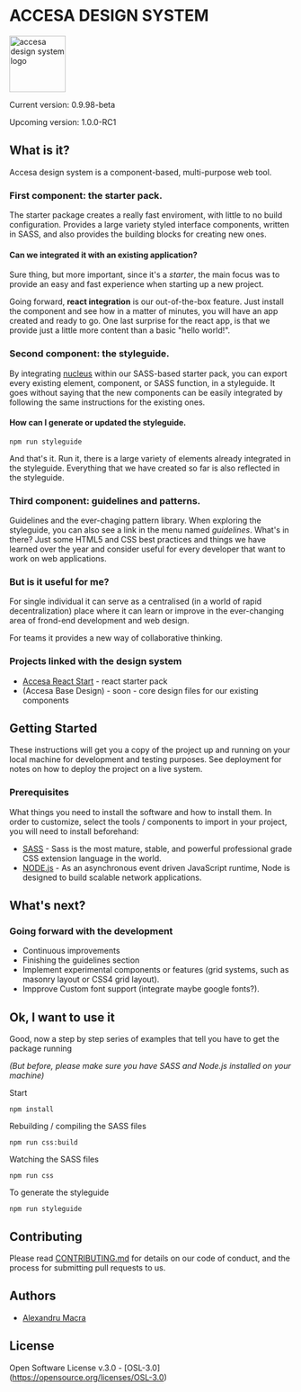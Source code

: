 # ACCESA DESIGN SYSTEM

<img align="center" alt="accesa design system logo" src="https://cdn.rawgit.com/alex-macra/accesa-design-system/dev/styleguide/img/logo.png" width="100">

Current version: 0.9.98-beta

Upcoming version: 1.0.0-RC1

## What is it?

Accesa design system is a component-based, multi-purpose web tool.

### First component: the starter pack.
The starter package creates a really fast enviroment, with little to no build configuration.
Provides a large variety styled interface components, written in SASS, and also provides the building blocks for creating new ones.

#### Can we integrated it with an existing application?
Sure thing, but more important, since it's a *starter*, the main focus was to provide an easy and fast experience when starting up a new project.

Going forward, **react integration** is our out-of-the-box feature. Just install the component and see how in a matter of minutes, you will have an app created and ready to go. 
One last surprise for the react app, is that we provide just a little more content than a basic "hello world!".

### Second component: the styleguide.
By integrating [nucleus](https://github.com/holidaypirates/nucleus) within our SASS-based starter pack, you can export every existing element, component, or SASS function, in a styleguide. It goes without saying that the new components can be easily integrated by following the same instructions for the existing ones.

#### How can I generate or updated the styleguide.

```
npm run styleguide
```
And that's it. Run it, there is a large variety of elements already integrated in the styleguide. Everything that we have created so far is also reflected in the styleguide.

### Third component: guidelines and patterns.

Guidelines and the ever-chaging pattern library.
When exploring the styleguide, you can also see a link in the menu named *guidelines*. 
What's in there? Just some HTML5 and CSS best practices and things we have learned over the year and consider useful for every developer that want to work on web applications.

### But is it useful for me?

For single individual it can serve as a centralised (in a world of rapid decentralization) place where it can learn or improve in the ever-changing area of frond-end development and web design.

For teams it provides a new way of collaborative thinking.

### Projects linked with the design system
* [Accesa React Start](https://github.com/alex-macra/react) - react starter pack
* (Accesa Base Design) - soon - core design files for our existing components

## Getting Started

These instructions will get you a copy of the project up and running on your local machine for development and testing purposes. See deployment for notes on how to deploy the project on a live system.

### Prerequisites

What things you need to install the software and how to install them.
In order to customize, select the tools / components to import in your project, you will need to install beforehand:

* [SASS](https://sass-lang.com) - Sass is the most mature, stable, and powerful professional grade CSS extension language in the world.
* [NODE.js](https://nodejs.org) - As an asynchronous event driven JavaScript runtime, Node is designed to build scalable network applications.

## What's next?

### Going forward with the development
  * Continuous improvements
  * Finishing the guidelines section
  * Implement experimental components or features (grid systems, such as masonry layout or CSS4 grid layout).
  * Impprove Custom font support (integrate maybe google fonts?).

## Ok, I want to use it

Good, now a step by step series of examples that tell you have to get the package running

*(But before, please make sure you have SASS and Node.js installed on your machine)*

Start
```
npm install
```

Rebuilding / compiling the SASS files
```
npm run css:build
```

Watching the SASS files
```
npm run css
```

To generate the styleguide
```
npm run styleguide
```

## Contributing

Please read [CONTRIBUTING.md](https://github.com/alex-macra/accesa-design-system/blob/master/CONTRIBUTING.md) for details on our code of conduct, and the process for submitting pull requests to us.

## Authors

* [Alexandru Macra](https://github.com/alex-macra)

## License

Open Software License v.3.0 - [OSL-3.0] (https://opensource.org/licenses/OSL-3.0)
